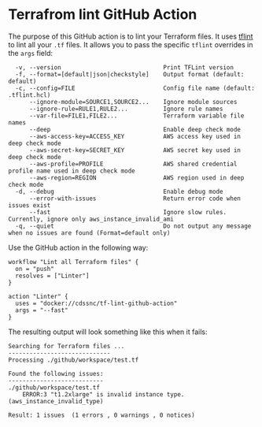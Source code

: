 # Terrafrom lint GitHub Action

The purpose of this GitHub action is to lint your Terraform files. It uses [tflint](https://github.com/wata727/tflint) to lint all your `.tf` files. It allows you to pass the specific `tflint` overrides in the `args` field:

```
  -v, --version                             Print TFLint version
  -f, --format=[default|json|checkstyle]    Output format (default: default)
  -c, --config=FILE                         Config file name (default: .tflint.hcl)
      --ignore-module=SOURCE1,SOURCE2...    Ignore module sources
      --ignore-rule=RULE1,RULE2...          Ignore rule names
      --var-file=FILE1,FILE2...             Terraform variable file names
      --deep                                Enable deep check mode
      --aws-access-key=ACCESS_KEY           AWS access key used in deep check mode
      --aws-secret-key=SECRET_KEY           AWS secret key used in deep check mode
      --aws-profile=PROFILE                 AWS shared credential profile name used in deep check mode
      --aws-region=REGION                   AWS region used in deep check mode
  -d, --debug                               Enable debug mode
      --error-with-issues                   Return error code when issues exist
      --fast                                Ignore slow rules. Currently, ignore only aws_instance_invalid_ami
  -q, --quiet                               Do not output any message when no issues are found (Format=default only)
```

Use the GitHub action in the following way:

```
workflow "Lint all Terraform files" {
  on = "push"
  resolves = ["Linter"]
}

action "Linter" {
  uses = "docker://cdssnc/tf-lint-github-action"
  args = "--fast"
}

```

The resulting output will look something like this when it fails:

```
Searching for Terraform files ...
-----------------------------
Processing ./github/workspace/test.tf

Found the following issues:
---------------------------
./github/workspace/test.tf
	ERROR:3 "t1.2xlarge" is invalid instance type. (aws_instance_invalid_type)

Result: 1 issues  (1 errors , 0 warnings , 0 notices)
```
